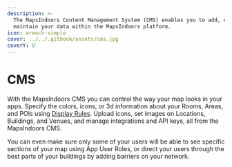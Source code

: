 ```yaml
---
description: >-
  The MapsIndoors Content Management System (CMS) enables you to add, edit, and
  maintain your data within the MapsIndoors platform.
icon: wrench-simple
cover: ../../.gitbook/assets/cms.jpg
coverY: 0
---
```


# CMS

With the MapsIndoors CMS you can control the way your map looks in your apps. Specify the colors, icons, or 3d information about your Rooms, Areas, and POIs using [Display Rules](display-rules.md). Upload icons, set images on Locations, Buildings, and Venues, and manage integrations and API keys, all from the MapsIndoors CMS.

You can even make sure only some of your users will be able to see specific sections of your map using App User Roles, or direct your users through the best parts of your buildings by adding barriers on your network.
